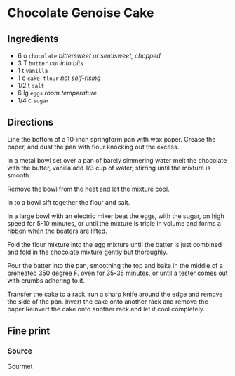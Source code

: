 Chocolate Genoise Cake
==

Ingredients
--

* 6 o `chocolate` *bittersweet or semisweet, chopped*
* 3 T `butter` *cut into bits*
* 1 t `vanilla`
* 1 c `cake flour` *not self-rising*
* 1/2 t `salt`
* 6 lg `eggs` *room temperature*
* 1/4 c `sugar`

Directions
--

Line the bottom of a 10-inch springform pan with wax paper. Grease the paper, and dust
the pan with flour knocking out the excess.

In a metal bowl set over a pan of barely simmering water melt the chocolate with the
butter, vanilla add 1/3 cup of water, stirring until the mixture is smooth.

Remove the bowl from the heat and let the mixture cool.

In to a bowl sift together the flour and salt.

In a large bowl with an electric mixer beat the eggs, with the sugar, on high speed for
5-10 minutes, or until the mixture is triple in volume and forms a ribbon when the
beaters are lifted.

Fold the flour mixture into the egg mixture until the batter is just combined and fold
in the chocolate mixture gently but thoroughly.

Pour the batter into the pan, smoothing the top and bake in the middle of a preheated
350 degree F. oven for 35-35 minutes, or until a tester comes out with crumbs adhering to it.

Transfer the cake to a rack, run a sharp knife around the edge and remove the side of the pan. Invert the cake onto another rack and remove the 
  paper.Reinvert the cake onto another rack and let it cool completely.

Fine print
--

### Source

Gourmet
